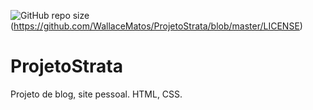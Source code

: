 ![GitHub repo size](https://img.shields.io/github/repo-size/WallaceMatos/ProjetoStrata)(https://github.com/WallaceMatos/ProjetoStrata/blob/master/LICENSE)
# ProjetoStrata
Projeto de blog, site pessoal. HTML, CSS.
